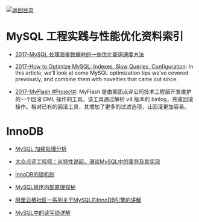 [![返回目录](https://parg.co/UGo)](https://parg.co/b4z) 
 
# MySQL 工程实践与性能优化资料索引

- [2017-MySQL 处理海量数据时的一些优化查询速度方法](http://www.54tianzhisheng.cn/2017/04/29/MySQL-select-good/)

- [2017-How to Optimize MySQL: Indexes, Slow Queries, Configuration](https://parg.co/UrU): In this article, we’ll look at some MySQL optimization tips we’ve covered previously, and combine them with novelties that came out since.

- [2017-MyFlash #Project#](https://github.com/Meituan-Dianping/MyFlash): MyFlash 是由美团点评公司技术工程部开发维护的一个回滚 DML 操作的工具。该工具通过解析 v4 版本的 binlog，完成回滚操作。相对已有的回滚工具，其增加了更多的过滤选项，让回滚更加容易。

# InnoDB

- [MySQL 加锁处理分析](http://hedengcheng.com/?p=771#_Toc374698313)

- [大众点评工程师：从特性说起，漫谈MySQL中的事务及其实现](http://dbaplus.cn/news-11-515-1.html)

- [InnoDB的锁机制](http://owl-pi.com/2016/11/10/innodb-lock-1/)

- [MySQL排序内部原理探秘](http://geek.csdn.net/news/detail/105891)

- [阿里云栖社区一系列关于MySQL的InnoDB引擎的讲解](https://yq.aliyun.com/groups/25?spm=5176.blog223.yqblogcon1.3.aZ9XJX)

- [MySQL中的读写锁详解](http://www.jizhuomi.com/software/594.html)